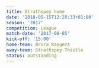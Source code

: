 ```yaml
---
title: Strathspey home
date: '2018-05-15T12:20:33+01:00'
season: '2017'
competition: League
match-date: '2017-08-05'
kick-off: '15:00'
home-team: Brora Rangers
away-team: Strathspey Thistle
status: outstanding
---
```


